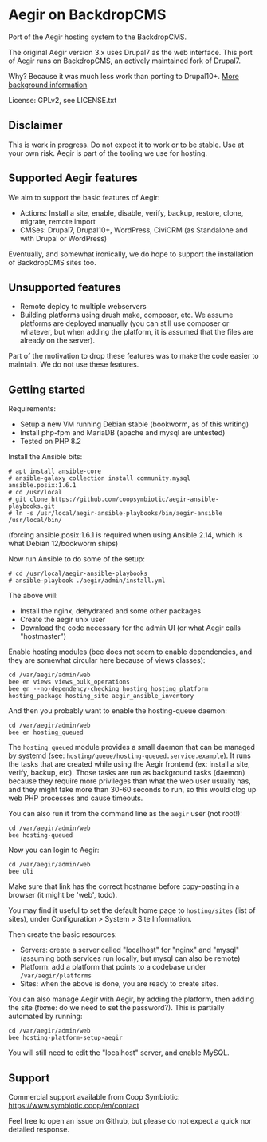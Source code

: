 # Aegir on BackdropCMS

Port of the Aegir hosting system to the BackdropCMS.

The original Aegir version 3.x uses Drupal7 as the web interface. This port of
Aegir runs on BackdropCMS, an actively maintained fork of Drupal7.

Why? Because it was much less work than porting to Drupal10+.
[More background information](https://www.bidon.ca/random/2024-10-02-aegir-drupal10-backdrop/)

License: GPLv2, see LICENSE.txt

## Disclaimer

This is work in progress. Do not expect it to work or to be stable.
Use at your own risk. Aegir is part of the tooling we use for hosting.

## Supported Aegir features

We aim to support the basic features of Aegir:

* Actions: Install a site, enable, disable, verify, backup, restore, clone, migrate, remote import
* CMSes: Drupal7, Drupal10+, WordPress, CiviCRM (as Standalone and with Drupal or WordPress)

Eventually, and somewhat ironically, we do hope to support the installation of
BackdropCMS sites too.

## Unsupported features

* Remote deploy to multiple webservers
* Building platforms using drush make, composer, etc. We assume platforms are deployed manually (you can still use composer or whatever, but when adding the platform, it is assumed that the files are already on the server).

Part of the motivation to drop these features was to make the code easier to maintain. We do not use these features.

## Getting started

Requirements:

* Setup a new VM running Debian stable (bookworm, as of this writing)
* Install php-fpm and MariaDB (apache and mysql are untested)
* Tested on PHP 8.2

Install the Ansible bits:

```
# apt install ansible-core
# ansible-galaxy collection install community.mysql ansible.posix:1.6.1
# cd /usr/local
# git clone https://github.com/coopsymbiotic/aegir-ansible-playbooks.git
# ln -s /usr/local/aegir-ansible-playbooks/bin/aegir-ansible /usr/local/bin/
```

(forcing ansible.posix:1.6.1 is required when using Ansible 2.14, which is what Debian 12/bookworm ships)

Now run Ansible to do some of the setup:

```
# cd /usr/local/aegir-ansible-playbooks
# ansible-playbook ./aegir/admin/install.yml
```

The above will:

- Install the nginx, dehydrated and some other packages
- Create the aegir unix user
- Download the code necessary for the admin UI (or what Aegir calls "hostmaster")

Enable hosting modules (bee does not seem to enable dependencies, and they are somewhat circular here because of views classes):

```
cd /var/aegir/admin/web
bee en views views_bulk_operations
bee en --no-dependency-checking hosting hosting_platform hosting_package hosting_site aegir_ansible_inventory
```

And then you probably want to enable the hosting-queue daemon:

```
cd /var/aegir/admin/web
bee en hosting_queued
```

The `hosting_queued` module provides a small daemon that can be managed by systemd (see: `hosting/queue/hosting-queued.service.example`). It runs the tasks that are created while using the Aegir frontend (ex: install a site, verify, backup, etc). Those tasks are run as background tasks (daemon) because they require more privileges than what the web user usually has, and they might take more than 30-60 seconds to run, so this would clog up web PHP processes and cause timeouts.

You can also run it from the command line as the `aegir` user (not root!):

```
cd /var/aegir/admin/web
bee hosting-queued
```

Now you can login to Aegir:


```
cd /var/aegir/admin/web
bee uli
```

Make sure that link has the correct hostname before copy-pasting in a browser (it might be 'web', todo).

You may find it useful to set the default home page to `hosting/sites` (list of sites), under Configuration > System > Site Information.

Then create the basic resources:

- Servers: create a server called "localhost" for "nginx" and "mysql" (assuming both services run locally, but mysql can also be remote)
- Platform: add a platform that points to a codebase under `/var/aegir/platforms`
- Sites: when the above is done, you are ready to create sites.

You can also manage Aegir with Aegir, by adding the platform, then adding the site (fixme: do we need to set the password?). This is partially automated by running:

```
cd /var/aegir/admin/web
bee hosting-platform-setup-aegir
```

You will still need to edit the "localhost" server, and enable MySQL.

## Support

Commercial support available from Coop Symbiotic: https://www.symbiotic.coop/en/contact

Feel free to open an issue on Github, but please do not expect a quick nor detailed response.
